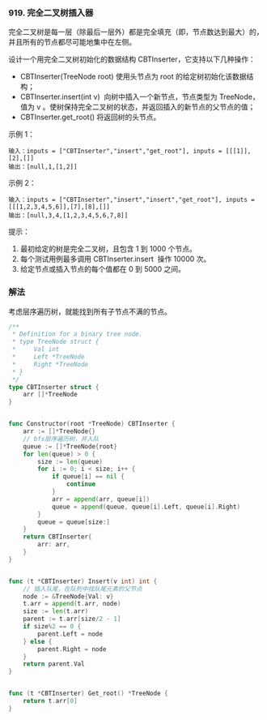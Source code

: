 ### 919. 完全二叉树插入器
完全二叉树是每一层（除最后一层外）都是完全填充（即，节点数达到最大）的，并且所有的节点都尽可能地集中在左侧。

设计一个用完全二叉树初始化的数据结构 CBTInserter，它支持以下几种操作：

- CBTInserter(TreeNode root) 使用头节点为 root 的给定树初始化该数据结构；
- CBTInserter.insert(int v)  向树中插入一个新节点，节点类型为 TreeNode，值为 v 。使树保持完全二叉树的状态，并返回插入的新节点的父节点的值；
- CBTInserter.get_root() 将返回树的头节点。


示例 1：
```
输入：inputs = ["CBTInserter","insert","get_root"], inputs = [[[1]],[2],[]]
输出：[null,1,[1,2]]
```
示例 2：
```
输入：inputs = ["CBTInserter","insert","insert","get_root"], inputs = [[[1,2,3,4,5,6]],[7],[8],[]]
输出：[null,3,4,[1,2,3,4,5,6,7,8]]
```

提示：

1. 最初给定的树是完全二叉树，且包含 1 到 1000 个节点。
2. 每个测试用例最多调用 CBTInserter.insert  操作 10000 次。
3. 给定节点或插入节点的每个值都在 0 到 5000 之间。

### 解法
考虑层序遍历树，就能找到所有子节点不满的节点。
```go
/**
 * Definition for a binary tree node.
 * type TreeNode struct {
 *     Val int
 *     Left *TreeNode
 *     Right *TreeNode
 * }
 */
type CBTInserter struct {
    arr []*TreeNode
}


func Constructor(root *TreeNode) CBTInserter {
    arr := []*TreeNode{}
	// bfs层序遍历树，并入队
    queue := []*TreeNode{root}
    for len(queue) > 0 {
        size := len(queue)
        for i := 0; i < size; i++ {
            if queue[i] == nil {
                continue
            }
            arr = append(arr, queue[i])
            queue = append(queue, queue[i].Left, queue[i].Right)
        }
        queue = queue[size:]
    }
    return CBTInserter{
        arr: arr,
    }
}


func (t *CBTInserter) Insert(v int) int {
	// 插入队尾，在队列中找队尾元素的父节点
    node := &TreeNode{Val: v}
    t.arr = append(t.arr, node)
    size := len(t.arr) 
    parent := t.arr[size/2 - 1]
    if size%2 == 0 {
        parent.Left = node
    } else {
        parent.Right = node
    }
    return parent.Val
}


func (t *CBTInserter) Get_root() *TreeNode {
    return t.arr[0]
}
```